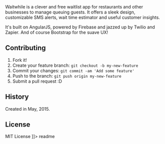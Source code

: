 <snippet>
  <content><![CDATA[
# Waitwhile - The clever and simple waitlisting app

Waitwhile is a clever and free waitlist app for restaurants and other businesses to manage queuing guests. It offers a sleek design, customizable SMS alerts, wait time estimator and useful customer insights.

It's built on AngularJS, powered by Firebase and jazzed up by Twilio and Zapier. And of course Bootstrap for the suave UX!

## Contributing

1. Fork it!
2. Create your feature branch: `git checkout -b my-new-feature`
3. Commit your changes: `git commit -am 'Add some feature'`
4. Push to the branch: `git push origin my-new-feature`
5. Submit a pull request :D

## History

Created in May, 2015.

## License

MIT License
]]></content>
  <tabTrigger>readme</tabTrigger>
</snippet>
